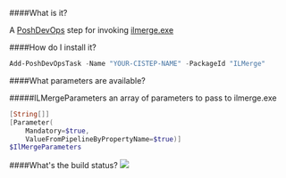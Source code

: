 ####What is it?

A [PoshDevOps](https://github.com/PoshDevOps/PoshDevOps) step for  invoking [ilmerge.exe](http://research.microsoft.com/en-us/people/mbarnett/ILMerge.aspx)

####How do I install it?

```PowerShell
Add-PoshDevOpsTask -Name "YOUR-CISTEP-NAME" -PackageId "ILMerge"
```

####What parameters are available?

#####ILMergeParameters
an array of parameters to pass to ilmerge.exe
```PowerShell
[String[]]
[Parameter(
    Mandatory=$true,
    ValueFromPipelineByPropertyName=$true)]
$IlMergeParameters
```

####What's the build status?
![](https://ci.appveyor.com/api/projects/status/4g5pxn3ky6y2t6xq?svg=true)
